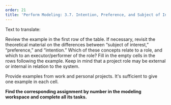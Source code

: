 ```yaml
---
order: 21
title: 'Perform Modeling: 3.7. Intention, Preference, and Subject of Interest'
---
```


Text to translate:

Review the example in the first row of the table. If necessary, revisit the theoretical material on the differences between “subject of interest,” “preference,” and “intention.” Which of these concepts relate to a role, and which to an executor/performer of the role? Fill in the empty cells in the rows following the example. Keep in mind that a project role may be external or internal in relation to the system.

Provide examples from work and personal projects. It's sufficient to give one example in each cell.

**Find the corresponding assignment by number in the modeling workspace and complete all its tasks.**